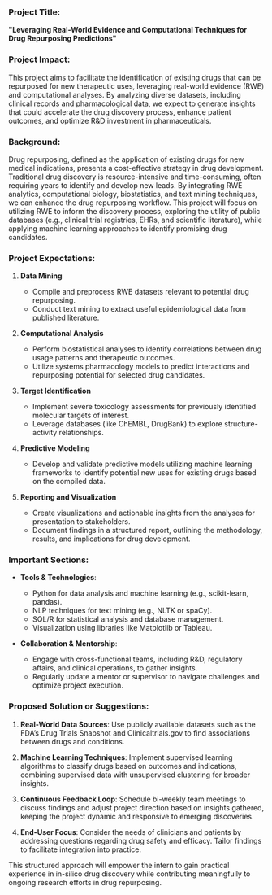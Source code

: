 ### Project Title: 
**"Leveraging Real-World Evidence and Computational Techniques for Drug Repurposing Predictions"**

### Project Impact:
This project aims to facilitate the identification of existing drugs that can be repurposed for new therapeutic uses, leveraging real-world evidence (RWE) and computational analyses. By analyzing diverse datasets, including clinical records and pharmacological data, we expect to generate insights that could accelerate the drug discovery process, enhance patient outcomes, and optimize R&D investment in pharmaceuticals.

### Background:
Drug repurposing, defined as the application of existing drugs for new medical indications, presents a cost-effective strategy in drug development. Traditional drug discovery is resource-intensive and time-consuming, often requiring years to identify and develop new leads. By integrating RWE analytics, computational biology, biostatistics, and text mining techniques, we can enhance the drug repurposing workflow. This project will focus on utilizing RWE to inform the discovery process, exploring the utility of public databases (e.g., clinical trial registries, EHRs, and scientific literature), while applying machine learning approaches to identify promising drug candidates.

### Project Expectations:
1. **Data Mining**
   - Compile and preprocess RWE datasets relevant to potential drug repurposing.
   - Conduct text mining to extract useful epidemiological data from published literature.

2. **Computational Analysis**
   - Perform biostatistical analyses to identify correlations between drug usage patterns and therapeutic outcomes.
   - Utilize systems pharmacology models to predict interactions and repurposing potential for selected drug candidates.

3. **Target Identification**
   - Implement severe toxicology assessments for previously identified molecular targets of interest.
   - Leverage databases (like ChEMBL, DrugBank) to explore structure-activity relationships.

4. **Predictive Modeling**
   - Develop and validate predictive models utilizing machine learning frameworks to identify potential new uses for existing drugs based on the compiled data.

5. **Reporting and Visualization**
   - Create visualizations and actionable insights from the analyses for presentation to stakeholders.
   - Document findings in a structured report, outlining the methodology, results, and implications for drug development.

### Important Sections:
- **Tools & Technologies**: 
  - Python for data analysis and machine learning (e.g., scikit-learn, pandas).
  - NLP techniques for text mining (e.g., NLTK or spaCy).
  - SQL/R for statistical analysis and database management.
  - Visualization using libraries like Matplotlib or Tableau.

- **Collaboration & Mentorship**: 
  - Engage with cross-functional teams, including R&D, regulatory affairs, and clinical operations, to gather insights.
  - Regularly update a mentor or supervisor to navigate challenges and optimize project execution.

### Proposed Solution or Suggestions:
1. **Real-World Data Sources**: Use publicly available datasets such as the FDA’s Drug Trials Snapshot and Clinicaltrials.gov to find associations between drugs and conditions.

2. **Machine Learning Techniques**: Implement supervised learning algorithms to classify drugs based on outcomes and indications, combining supervised data with unsupervised clustering for broader insights.

3. **Continuous Feedback Loop**: Schedule bi-weekly team meetings to discuss findings and adjust project direction based on insights gathered, keeping the project dynamic and responsive to emerging discoveries.

4. **End-User Focus**: Consider the needs of clinicians and patients by addressing questions regarding drug safety and efficacy. Tailor findings to facilitate integration into practice.

This structured approach will empower the intern to gain practical experience in in-silico drug discovery while contributing meaningfully to ongoing research efforts in drug repurposing.